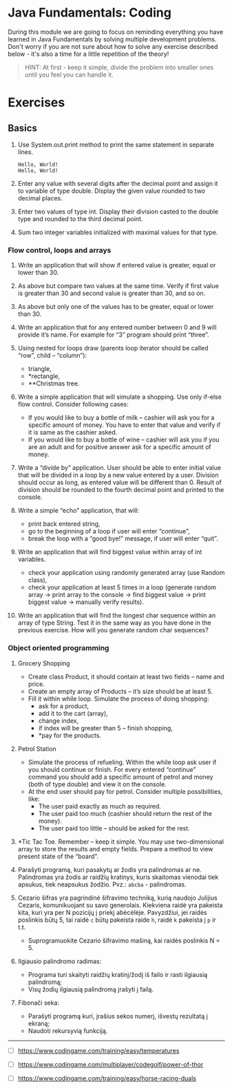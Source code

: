 # Java Fundamentals: Coding
During this module we are going to focus on reminding everything you have learned in Java Fundamentals 
by solving multiple development problems. Don't worry if you are not sure about how to solve any 
exercise described below - it's also a time for a little repetition of the theory!

> HINT: At first - keep it simple, divide the problem into smaller ones until you feel you can 
handle it.
 
# Exercises
## Basics
1. Use System.out.print method to print the same statement in separate lines.
    ```
    Hello, World!
    Hello, World!
    ```

2. Enter any value with several digits after the decimal point and assign it to variable
of type double. Display the given value rounded to two decimal places.

3. Enter two values of type int. Display their division casted to the double type and rounded to
the third decimal point.

4. Sum two integer variables initialized with maximal values for that type.

### Flow control, loops and arrays
1. Write an application that will show if entered value is greater, equal or lower than 30.

2. As above but compare two values at the same time. Verify if first value is greater than 30 and
second value is greater than 30, and so on.

3. As above but only one of the values has to be greater, equal or lower than 30.

4. Write an application that for any entered number between 0 and 9 will provide it’s name. For
example for “3” program should print “three”.

5. Using nested for loops draw (parents loop iterator should be called “row”,
child – “column”):
    - triangle,
    - *rectangle,
    - **Christmas tree.

6. Write a simple application that will simulate a shopping. Use only if-else flow control.
Consider following cases:
    - If you would like to buy a bottle of milk – cashier will ask you for a specific amount of
    money. You have to enter that value and verify if it is same as the cashier asked.
    - If you would like to buy a bottle of wine – cashier will ask you if you are an adult and
    for positive answer ask for a specific amount of money.

7. Write a “divide by” application. User should be able to enter initial value that will be divided
in a loop by a new value entered by a user. Division should occur as long, as entered value
will be different than 0. Result of division should be rounded to the fourth decimal point and
printed to the console.

8. Write a simple “echo” application, that will:
    - print back entered string,
    - go to the beginning of a loop if user will enter “continue”,
    - break the loop with a “good bye!” message, if user will enter “quit”.

9. Write an application that will find biggest value within array of int variables.
    - check your application using randomly generated array (use Random class),
    - check your application at least 5 times in a loop (generate random array -> print
array to the console -> find biggest value -> print biggest value -> manually verify
results).

10. Write an application that will find the longest char sequence within an array of type String.
Test it in the same way as you have done in the previous exercise. How will you generate
random char sequences?

### Object oriented programming
1. Grocery Shopping
    - Create class Product, it should contain at least two fields – name and price.
    - Create an empty array of Products – it’s size should be at least 5.
    - Fill it within while loop. Simulate the process of doing shopping:
        - ask for a product,
        - add it to the cart (array),
        - change index,
        - if index will be greater than 5 – finish shopping,
        - *pay for the products.

2. Petrol Station
    - Simulate the process of refueling. Within the while loop ask user if you should
    continue or finish. For every entered “continue” command you should add a specific
    amount of petrol and money (both of type double) and view it on the console.
    - At the end user should pay for petrol. Consider multiple possibilities, like:
        - The user paid exactly as much as required.
        - The user paid too much (cashier should return the rest of the money).
        - The user paid too little – should be asked for the rest.

3. *Tic Tac Toe. Remember – keep it simple. You may use two-dimensional array to store the
results and empty fields. Prepare a method to view present state of the “board”.

4. Parašyti programą, kuri pasakytų ar žodis yra palindromas ar ne. Palindromas yra žodis ar raidžių kratinys, kuris
    skaitomas vienodai tiek apsukus, tiek neapsukus žodžio. Pvz.: `abcba` - palindromas.
    
5. Cezario šifras yra pagrindinė šifravimo techniką, kurią naudojo Julijius Cezaris, komunikuojant su savo generolais. 
    Kiekviena raidė yra pakeista kita, kuri yra per N pozicijų į priekį abėcėlėje. 
    Pavyzdžiui, jei raidės poslinkis būtų 5, tai raidė `c` būtų pakeista raide `h`, raidė `k` pakeista į `p` ir t.t.
    * Suprogramuokite Cezario šifravimo mašiną, kai raidės poslinkis N = 5.
    
6. Ilgiausio palindromo radimas:
    * Programa turi skaityti raidžių kratinį/žodį iš failo ir rasti ilgiausią palindromą;
    * Visų žodių ilgiausią palindromą įrašyti į failą.
    
7. Fibonači seka:
    * Parašyti programą kuri, įrašius sekos numerį, išvestų rezultatą į ekraną;
    * Naudoti rekursyvią funkciją.
---
-[ ] https://www.codingame.com/training/easy/temperatures

-[ ] https://www.codingame.com/multiplayer/codegolf/power-of-thor

-[ ] https://www.codingame.com/training/easy/horse-racing-duals